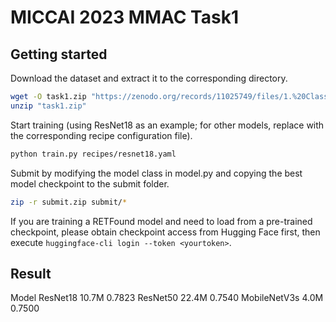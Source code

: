 # MICCAI 2023 MMAC Task1

## Getting started

Download the dataset and extract it to the corresponding directory.

```bash
wget -O task1.zip "https://zenodo.org/records/11025749/files/1.%20Classification%20of%20Myopic%20Maculopathy.zip?download=1"
unzip "task1.zip"
```

Start training (using ResNet18 as an example; for other models, replace with the corresponding recipe configuration file).

```bash
python train.py recipes/resnet18.yaml
```

Submit by modifying the model class in model.py and copying the best model checkpoint to the submit folder.

```bash
zip -r submit.zip submit/*
```

If you are training a RETFound model and need to load from a pre-trained checkpoint, please obtain checkpoint access from Hugging Face first, then execute `huggingface-cli login --token <yourtoken>`.

## Result

Model 
ResNet18 10.7M 0.7823
ResNet50 22.4M 0.7540
MobileNetV3s 4.0M 0.7500
